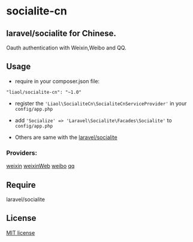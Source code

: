 # socialite-cn

## laravel/socialite for Chinese.

Oauth authentication with Weixin,Weibo and QQ.

## Usage

* require in your composer.json file:
```
"liaol/socialite-cn": "~1.0"
```

* register the  ```'Liaol\SocialiteCn\SocialiteCnServiceProvider'``` in your ```config/app.php```

* add ```'Socialize' => 'Laravel\Socialite\Facades\Socialite'``` to ```config/app.php```

* Others are same with the [laravel/socialite](http://laravel.com/docs/5.0/authentication#social-authentication)

### Providers:
[weixin](http://mp.weixin.qq.com/wiki/14/bb5031008f1494a59c6f71fa0f319c66.html)
[weixinWeb](https://open.weixin.qq.com/cgi-bin/showdocument?action=dir_list&t=resource/res_list&verify=1&lang=zh_CN)
[weibo](http://open.weibo.com/wiki/%E6%8E%88%E6%9D%83%E6%9C%BA%E5%88%B6)
[qq](http://wiki.open.qq.com/wiki/website/OAuth2.0%E5%BC%80%E5%8F%91%E6%96%87%E6%A1%A3)




## Require

laravel/socialite

## License

[MIT license](http://opensource.org/licenses/MIT)

